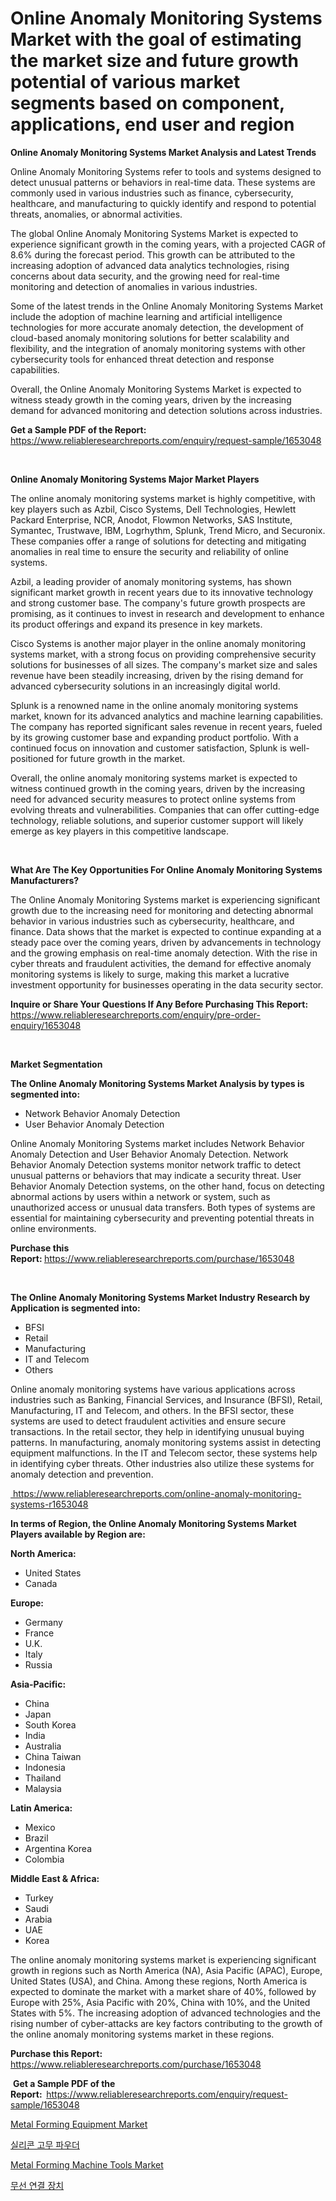 <p><h1>Online Anomaly Monitoring Systems Market with the goal of estimating the market size and future growth potential of various market segments based on component, applications, end user and region</h1></p><p><strong>Online Anomaly Monitoring Systems Market Analysis and Latest Trends</strong></p>
<p><p>Online Anomaly Monitoring Systems refer to tools and systems designed to detect unusual patterns or behaviors in real-time data. These systems are commonly used in various industries such as finance, cybersecurity, healthcare, and manufacturing to quickly identify and respond to potential threats, anomalies, or abnormal activities.</p><p>The global Online Anomaly Monitoring Systems Market is expected to experience significant growth in the coming years, with a projected CAGR of 8.6% during the forecast period. This growth can be attributed to the increasing adoption of advanced data analytics technologies, rising concerns about data security, and the growing need for real-time monitoring and detection of anomalies in various industries.</p><p>Some of the latest trends in the Online Anomaly Monitoring Systems Market include the adoption of machine learning and artificial intelligence technologies for more accurate anomaly detection, the development of cloud-based anomaly monitoring solutions for better scalability and flexibility, and the integration of anomaly monitoring systems with other cybersecurity tools for enhanced threat detection and response capabilities.</p><p>Overall, the Online Anomaly Monitoring Systems Market is expected to witness steady growth in the coming years, driven by the increasing demand for advanced monitoring and detection solutions across industries.</p></p>
<p><strong>Get a Sample PDF of the Report:&nbsp;</strong> <a href="https://www.reliableresearchreports.com/enquiry/request-sample/1653048">https://www.reliableresearchreports.com/enquiry/request-sample/1653048</a></p>
<p>&nbsp;</p>
<p><strong>Online Anomaly Monitoring Systems Major Market Players</strong></p>
<p><p>The online anomaly monitoring systems market is highly competitive, with key players such as Azbil, Cisco Systems, Dell Technologies, Hewlett Packard Enterprise, NCR, Anodot, Flowmon Networks, SAS Institute, Symantec, Trustwave, IBM, Logrhythm, Splunk, Trend Micro, and Securonix. These companies offer a range of solutions for detecting and mitigating anomalies in real time to ensure the security and reliability of online systems.</p><p>Azbil, a leading provider of anomaly monitoring systems, has shown significant market growth in recent years due to its innovative technology and strong customer base. The company's future growth prospects are promising, as it continues to invest in research and development to enhance its product offerings and expand its presence in key markets.</p><p>Cisco Systems is another major player in the online anomaly monitoring systems market, with a strong focus on providing comprehensive security solutions for businesses of all sizes. The company's market size and sales revenue have been steadily increasing, driven by the rising demand for advanced cybersecurity solutions in an increasingly digital world.</p><p>Splunk is a renowned name in the online anomaly monitoring systems market, known for its advanced analytics and machine learning capabilities. The company has reported significant sales revenue in recent years, fueled by its growing customer base and expanding product portfolio. With a continued focus on innovation and customer satisfaction, Splunk is well-positioned for future growth in the market.</p><p>Overall, the online anomaly monitoring systems market is expected to witness continued growth in the coming years, driven by the increasing need for advanced security measures to protect online systems from evolving threats and vulnerabilities. Companies that can offer cutting-edge technology, reliable solutions, and superior customer support will likely emerge as key players in this competitive landscape.</p></p>
<p>&nbsp;</p>
<p><strong>What Are The Key Opportunities For Online Anomaly Monitoring Systems Manufacturers?</strong></p>
<p><p>The Online Anomaly Monitoring Systems market is experiencing significant growth due to the increasing need for monitoring and detecting abnormal behavior in various industries such as cybersecurity, healthcare, and finance. Data shows that the market is expected to continue expanding at a steady pace over the coming years, driven by advancements in technology and the growing emphasis on real-time anomaly detection. With the rise in cyber threats and fraudulent activities, the demand for effective anomaly monitoring systems is likely to surge, making this market a lucrative investment opportunity for businesses operating in the data security sector.</p></p>
<p><strong>Inquire or Share Your Questions If Any Before Purchasing This Report:</strong> <a href="https://www.reliableresearchreports.com/enquiry/pre-order-enquiry/1653048">https://www.reliableresearchreports.com/enquiry/pre-order-enquiry/1653048</a></p>
<p>&nbsp;</p>
<p><strong>Market Segmentation</strong></p>
<p><strong>The Online Anomaly Monitoring Systems Market Analysis by types is segmented into:</strong></p>
<p><ul><li>Network Behavior Anomaly Detection</li><li>User Behavior Anomaly Detection</li></ul></p>
<p><p>Online Anomaly Monitoring Systems market includes Network Behavior Anomaly Detection and User Behavior Anomaly Detection. Network Behavior Anomaly Detection systems monitor network traffic to detect unusual patterns or behaviors that may indicate a security threat. User Behavior Anomaly Detection systems, on the other hand, focus on detecting abnormal actions by users within a network or system, such as unauthorized access or unusual data transfers. Both types of systems are essential for maintaining cybersecurity and preventing potential threats in online environments.</p></p>
<p><strong>Purchase this Report:&nbsp;</strong><a href="https://www.reliableresearchreports.com/purchase/1653048">https://www.reliableresearchreports.com/purchase/1653048</a></p>
<p>&nbsp;</p>
<p><strong>The Online Anomaly Monitoring Systems Market Industry Research by Application is segmented into:</strong></p>
<p><ul><li>BFSI</li><li>Retail</li><li>Manufacturing</li><li>IT and Telecom</li><li>Others</li></ul></p>
<p><p>Online anomaly monitoring systems have various applications across industries such as Banking, Financial Services, and Insurance (BFSI), Retail, Manufacturing, IT and Telecom, and others. In the BFSI sector, these systems are used to detect fraudulent activities and ensure secure transactions. In the retail sector, they help in identifying unusual buying patterns. In manufacturing, anomaly monitoring systems assist in detecting equipment malfunctions. In the IT and Telecom sector, these systems help in identifying cyber threats. Other industries also utilize these systems for anomaly detection and prevention.</p></p>
<p><a href="https://www.reliableresearchreports.com/online-anomaly-monitoring-systems-r1653048">&nbsp;https://www.reliableresearchreports.com/online-anomaly-monitoring-systems-r1653048</a></p>
<p><strong>In terms of Region, the Online Anomaly Monitoring Systems Market Players available by Region are:</strong></p>
<p>
    <p> <strong> North America: </strong>
        <ul>
            <li>United States</li>
            <li>Canada</li>
        </ul>
        </p> 
    <p> <strong> Europe: </strong>
        <ul>
            <li>Germany</li>
            <li>France</li>
            <li>U.K.</li>
            <li>Italy</li>
            <li>Russia</li>
        </ul>
        </p> 
    <p> <strong> Asia-Pacific: </strong>
        <ul>
            <li>China</li>
            <li>Japan</li>
            <li>South Korea</li>
            <li>India</li>
            <li>Australia</li>
            <li>China Taiwan</li>
            <li>Indonesia</li>
            <li>Thailand</li>
            <li>Malaysia</li>
        </ul>
        </p> 
    <p> <strong> Latin America: </strong>
        <ul>
            <li>Mexico</li>
            <li>Brazil</li>
            <li>Argentina Korea</li>
            <li>Colombia</li>
        </ul>
        </p> 
    <p> <strong> Middle East & Africa: </strong>
        <ul>
            <li>Turkey</li>
            <li>Saudi</li>
            <li>Arabia</li>
            <li>UAE</li>
            <li>Korea</li>
        </ul>
    </p>
    </p>
<p><p>The online anomaly monitoring systems market is experiencing significant growth in regions such as North America (NA), Asia Pacific (APAC), Europe, United States (USA), and China. Among these regions, North America is expected to dominate the market with a market share of 40%, followed by Europe with 25%, Asia Pacific with 20%, China with 10%, and the United States with 5%. The increasing adoption of advanced technologies and the rising number of cyber-attacks are key factors contributing to the growth of the online anomaly monitoring systems market in these regions.</p></p>
<p><strong>Purchase this Report: </strong><a href="https://www.reliableresearchreports.com/purchase/1653048">https://www.reliableresearchreports.com/purchase/1653048</a></p>
<p>&nbsp;<strong>Get a Sample PDF of the Report:&nbsp;&nbsp;</strong><a href="https://www.reliableresearchreports.com/enquiry/request-sample/1653048">https://www.reliableresearchreports.com/enquiry/request-sample/1653048</a></p>
<p><strong></strong></p>
<p><p><a href="https://www.linkedin.com/pulse/metal-forming-equipment-market-competitive-analysis-trends-7kgle">Metal Forming Equipment Market</a></p><p><a href="https://medium.com/@jasonalter89657w/%EC%8B%A4%EB%A6%AC%EC%BD%98-%EA%B3%A0%EB%AC%B4-%EB%B6%84%EB%A7%90-%EC%8B%9C%EC%9E%A5-%EC%9C%A0%ED%98%95-%EC%9D%91%EC%9A%A9-%EB%B0%8F-%EC%A7%80%EB%A6%AC%EC%A0%81%EC%9C%BC%EB%A1%9C-%EC%A2%85%ED%95%A9%EC%A0%81%EC%9D%B8-%ED%8F%89%EA%B0%80-57ebd904d92d">실리콘 고무 파우더</a></p><p><a href="https://www.linkedin.com/pulse/metal-forming-machine-tools-market-outlook-industry-overview-nfy5c">Metal Forming Machine Tools Market</a></p><p><a href="https://medium.com/@conormarvin1936/%EB%AC%B4%EC%84%A0-%EC%97%B0%EA%B2%B0-%EA%B8%B0%EA%B8%B0-%EC%8B%9C%EC%9E%A5-%EC%A1%B0%EC%82%AC-%EB%B3%B4%EA%B3%A0%EC%84%9C-%EA%B7%B8-%EC%97%AD%EC%82%AC-%EB%B0%8F-2024%EB%85%84%EB%B6%80%ED%84%B0-2031%EB%85%84%EA%B9%8C%EC%A7%80%EC%9D%98-%EC%98%88%EC%B8%A1-26d36efc6733">무선 연결 장치</a></p></p>